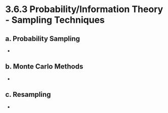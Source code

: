 # 3.6.3 Probability/Information Theory - Sampling Techniques

## a. Probability Sampling 
- 

## b. Monte Carlo Methods
- 

## c. Resampling 
- 
